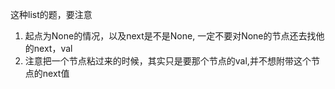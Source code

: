这种list的题，要注意

1. 起点为None的情况，以及next是不是None, 一定不要对None的节点还去找他的next，val
2. 注意把一个节点粘过来的时候，其实只是要那个节点的val,并不想附带这个节点的next值
